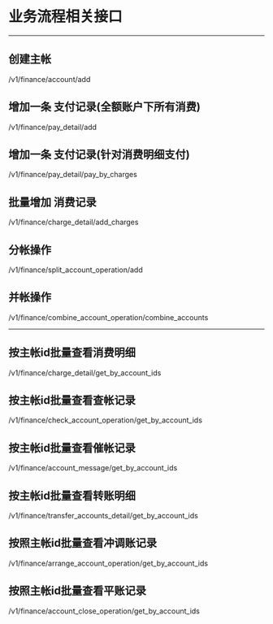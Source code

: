 # 业务流程相关接口

----

## 创建主帐

/v1/finance/account/add

## 增加一条 支付记录(全额账户下所有消费)

/v1/finance/pay_detail/add

## 增加一条 支付记录(针对消费明细支付)

/v1/finance/pay_detail/pay_by_charges

## 批量增加 消费记录

/v1/finance/charge_detail/add_charges

## 分帐操作

/v1/finance/split_account_operation/add

## 并帐操作

/v1/finance/combine_account_operation/combine_accounts

----

## 按主帐id批量查看消费明细

/v1/finance/charge_detail/get_by_account_ids

## 按主帐id批量查看查帐记录

/v1/finance/check_account_operation/get_by_account_ids

## 按主帐id批量查看催帐记录

/v1/finance/account_message/get_by_account_ids

## 按主帐id批量查看转账明细

/v1/finance/transfer_accounts_detail/get_by_account_ids

## 按照主帐id批量查看冲调账记录

/v1/finance/arrange_account_operation/get_by_account_ids

## 按照主帐id批量查看平账记录

/v1/finance/account_close_operation/get_by_account_ids